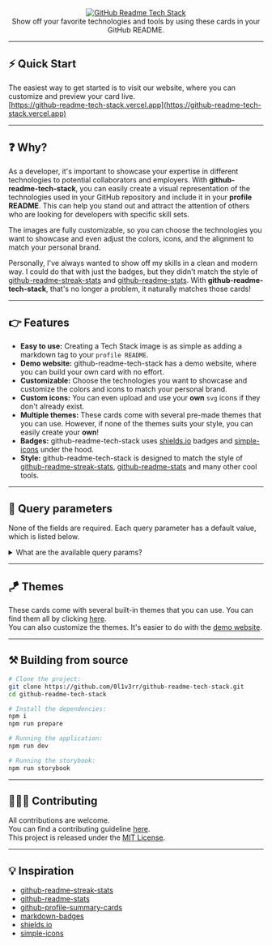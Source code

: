 <div align="center">
  <a href="https://github-readme-tech-stack.vercel.app">
    <img src="https://github-readme-tech-stack.vercel.app/api/cards?title=GitHub+Readme+Tech+Stack&align=center&titleAlign=center&fontSize=20&lineHeight=10&lineCount=2&theme=ayu&width=450&bg=%25230B0E14&titleColor=%231c9eff&line1=react%2Creact%2Cauto%3Btailwindcss%2Ctailwind%2Cauto%3Bprettier%2Cprettier%2Cauto%3B&line2=next.js%2Cnext.js%2Cffffff%3Btypescript%2Ctypescript%2Cauto%3Bstorybook%2Cstorybook%2Cauto%3B" alt="GitHub Readme Tech Stack" />
  </a>
</div>

<div align="center">
  Show off your favorite technologies and tools by using these cards in your GitHub README.
</div>

<hr>

## ⚡ Quick Start

The easiest way to get started is to visit our website, where you can customize and preview your card live.  
[https://github-readme-tech-stack.vercel.app](https://github-readme-tech-stack.vercel.app)

<!-- <p align="center">
  <img src="./docs/README.gif" alt="tutorial">
</p> -->

<hr>

## ❓ Why?

As a developer, it's important to showcase your expertise in different technologies to potential collaborators and employers. With **github-readme-tech-stack**, you can easily create a visual representation of the technologies used in your GitHub repository and include it in your **profile README**. This can help you stand out and attract the attention of others who are looking for developers with specific skill sets.

The images are fully customizable, so you can choose the technologies you want to showcase and even adjust the colors, icons, and the alignment to match your personal brand.

Personally, I've always wanted to show off my skills in a clean and modern way. I could do that with just the badges, but they didn't match the style of [github-readme-streak-stats](https://github.com/DenverCoder1/github-readme-streak-stats) and [github-readme-stats](https://github.com/anuraghazra/github-readme-stats). With **github-readme-tech-stack**, that's no longer a problem, it naturally matches those cards!

<hr>

## 👉 Features

- **Easy to use:** Creating a Tech Stack image is as simple as adding a markdown tag to your `profile README`.
- **Demo website:** github-readme-tech-stack has a demo website, where you can build your own card with no effort.
- **Customizable:** Choose the technologies you want to showcase and customize the colors and icons to match your personal brand.
- **Custom icons:** You can even upload and use your **own** `svg` icons if they don't already exist.
- **Multiple themes:** These cards come with several pre-made themes that you can use. However, if none of the themes suits your style, you can easily create your **own**!
- **Badges:** github-readme-tech-stack uses [shields.io](https://shields.io/) badges and [simple-icons](https://simpleicons.org/) under the hood.
- **Style:** github-readme-tech-stack is designed to match the style of [github-readme-streak-stats](https://github.com/DenverCoder1/github-readme-streak-stats), [github-readme-stats](https://github.com/anuraghazra/github-readme-stats) and many other cool tools.

<hr>

## 🔧 Query parameters

None of the fields are required. Each query parameter has a default value, which is listed below.

<details>
<summary>What are the available query params?</summary>

| Parameter        | Example                  | Default value | Description                                                                               |
| ---------------- | ------------------------ | ------------- | ----------------------------------------------------------------------------------------- |
| **title**        | `title=My%20Title`       | My Tech Stack | The title of the card. `%20` can be used as a space.                                      |
| **theme**        | `theme=github_dark`      | github        | The theme of the card. You can browse between the themes [here](docs/THEMES.md).          |
| **align**        | `align=center`           | left          | The alignment of the badges. (`left`, `center`, `right`)                                  |
| **titleAlign**   | `align=center`           | left          | The alignment of the title. (`left`, `center`, `right`)                                   |
| **showBorder**   | `showBorder=false`       | true          | Display the border around the card or not. (`true`, `false`)                              |
| **hideTitle**    | `hideTitle=true`         | false         | Display the title of the card or not. (`true`, `false`)                                   |
| **hideBg**       | `hideBg=true`            | false         | If true, sets the background to transparent. (`true`, `false`)                            |
| **borderRadius** | `borderRadius=12.5`      | 4.5           | Number between 0 and 50.                                                                  |
| **fontFamily**   | `fontFamily=consolas`    | Segoe UI      | The font family of the title. If the specified family doesn't exist, the default is used. |
| **fontSize**     | `fontSize=20`            | 18            | The size of the title. Accepts a number between 15 and 30.                                |
| **fontWeight**   | `fontWeight=normal`      | semibold      | The thickness of the title. (`thin`, `normal`, `semibold`, `bold`)                        |
| **width**        | `width=500`              | 495           | The width of the card. Accepts a valid number.                                            |
| **gap**          | `gap=15`                 | 10            | The gap between the badges. Accepts a number between 0 and 30.                            |
| **lineHeight**   | `lineHeight=10`          | 7             | The gap between the lines. Accepts a number between 0 and 30.                             |
| **lineCount**    | `lineCount=2`            | 1             | The number of lines you want to add to your card.                                         |
| **line{n}**      | `line1=html5,html5,auto` | -             | The current line of the badge, where {n} is a number. _`(1 <= n <= lineCount)`_           |
| **bg**           | `bg=%2383324c`           | -             | The color of the background.                                                              |
| **border**       | `border=%232da7c7`       | -             | The color of the border.                                                                  |
| **badge**        | `badge=%2383324c`        | -             | The color of the badges.                                                                  |
| **titleColor**   | `titleColor=%232da7c7`   | -             | The color of the title.                                                                   |

</details>

<hr>

## 🪁 Themes

These cards come with several built-in themes that you can use. You can find them all by clicking [here](docs/THEMES.md).  
You can also customize the themes. It's easier to do with the [demo website](#⚡-quick-start).

<hr>

## ⚒️ Building from source

```sh
# Clone the project:
git clone https://github.com/0l1v3rr/github-readme-tech-stack.git
cd github-readme-tech-stack

# Install the dependencies:
npm i
npm run prepare

# Running the application:
npm run dev

# Running the storybook:
npm run storybook
```

<hr>

## 🧑‍🤝‍🧑 Contributing

All contributions are welcome.  
You can find a contributing guideline [here](CONTRIBUTING.md).  
This project is released under the [MIT License](LICENSE).

<hr>

## 💡 Inspiration

- [github-readme-streak-stats](https://github.com/DenverCoder1/github-readme-streak-stats)
- [github-readme-stats](https://github.com/anuraghazra/github-readme-stats)
- [github-profile-summary-cards](https://github.com/vn7n24fzkq/github-profile-summary-cards)
- [markdown-badges](https://github.com/Ileriayo/markdown-badges)
- [shields.io](https://shields.io/)
- [simple-icons](https://simpleicons.org/)
